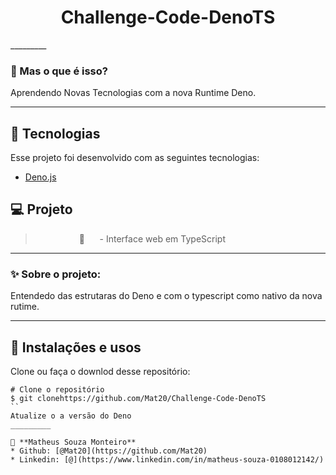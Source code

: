 <h1 align="center">
    Challenge-Code-DenoTS
    </h1>
_________

### 🤔 Mas o que é isso? 
Aprendendo Novas Tecnologias com a nova Runtime Deno.

_________

## 🚀 Tecnologias

Esse projeto foi desenvolvido com as seguintes tecnologias:
- [Deno.js](https://deno.land/)


## 💻 Projeto
   ><p style="margin-left:5em">🔮  &nbsp;&nbsp;&nbsp;&nbsp; - Interface web em TypeScript </p>
 

_________

### ✨ Sobre o projeto:

Entendedo das estrutaras do Deno e com o typescript como nativo da nova rutime.

_________

## 🙅 Instalações e usos

Clone ou faça o downlod desse repositório:

```
# Clone o repositório
$ git clonehttps://github.com/Mat20/Challenge-Code-DenoTS
``
Atualize o a versão do Deno
_________

👤 **Matheus Souza Monteiro**
* Github: [@Mat20](https://github.com/Mat20)
* Linkedin: [@](https://www.linkedin.com/in/matheus-souza-0108012142/)

